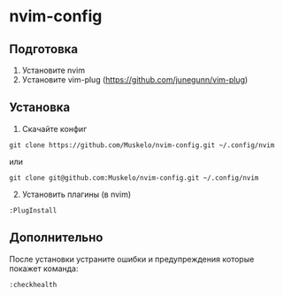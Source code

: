 # nvim-config

## Подготовка

1. Установите nvim
2. Уcтановите vim-plug (https://github.com/junegunn/vim-plug)

## Установка

1. Скачайте конфиг
```
git clone https://github.com/Muskelo/nvim-config.git ~/.config/nvim
```
или
```
git clone git@github.com:Muskelo/nvim-config.git ~/.config/nvim
```
2. Установить плагины (в nvim)
```
:PlugInstall
```

## Дополнительно

После установки устраните ошибки и предупреждения которые покажет команда:
```
:checkhealth
```

